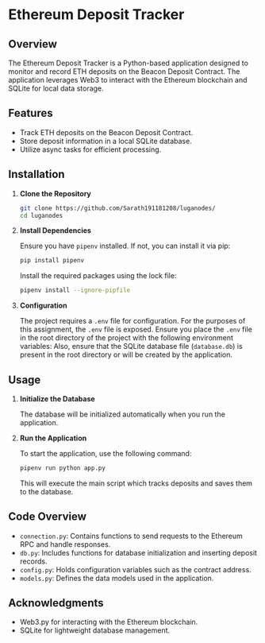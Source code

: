 # Ethereum Deposit Tracker

## Overview

The Ethereum Deposit Tracker is a Python-based application designed to monitor and record ETH deposits on the Beacon Deposit Contract. The application leverages Web3 to interact with the Ethereum blockchain and SQLite for local data storage.

## Features

- Track ETH deposits on the Beacon Deposit Contract.
- Store deposit information in a local SQLite database.
- Utilize async tasks for efficient processing.

## Installation

1. **Clone the Repository**

   ```bash
   git clone https://github.com/Sarath191181208/luganodes/
   cd luganodes
   ```

2. **Install Dependencies**

   Ensure you have `pipenv` installed. If not, you can install it via pip:

   ```bash
   pip install pipenv
   ```

   Install the required packages using the lock file:

   ```bash
   pipenv install --ignore-pipfile
   ```

3. **Configuration**

   The project requires a `.env` file for configuration. For the purposes of this assignment, the `.env` file is exposed. Ensure you place the `.env` file in the root directory of the project with the following environment variables:
   Also, ensure that the SQLite database file (`database.db`) is present in the root directory or will be created by the application.

## Usage

1. **Initialize the Database**

   The database will be initialized automatically when you run the application.

2. **Run the Application**

   To start the application, use the following command:

   ```bash
   pipenv run python app.py
   ```

   This will execute the main script which tracks deposits and saves them to the database.

## Code Overview

- `connection.py`: Contains functions to send requests to the Ethereum RPC and handle responses.
- `db.py`: Includes functions for database initialization and inserting deposit records.
- `config.py`: Holds configuration variables such as the contract address.
- `models.py`: Defines the data models used in the application.

## Acknowledgments

- Web3.py for interacting with the Ethereum blockchain.
- SQLite for lightweight database management.

```
